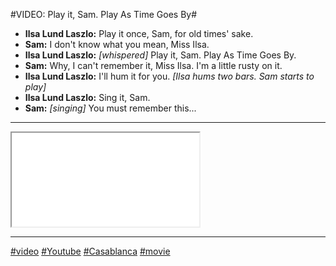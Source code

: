 #VIDEO: Play it, Sam. Play As Time Goes By#

- **Ilsa Lund Laszlo:** Play it once, Sam, for old times' sake.
- **Sam:** I don't know what you mean, Miss Ilsa.
- **Ilsa Lund Laszlo:** *[whispered]* Play it, Sam. Play As Time Goes By.
- **Sam:** Why, I can't remember it, Miss Ilsa. I'm a little rusty on it.
- **Ilsa Lund Laszlo:** I'll hum it for you. *[Ilsa hums two bars. Sam starts to play]*
- **Ilsa Lund Laszlo:** Sing it, Sam.
- **Sam:** *[singing]* You must remember this...

---

<div class="embed-responsive embed-responsive-16by9">
<iframe src="//www.youtube.com/embed/yfuRGVgwpug?rel=0&amp;controls=0&amp;showinfo=0" allowfullscreen class="embed-responsive-item"></iframe>
</div>

---
[#video](/?filter=video)
[#Youtube](/?filter=youtube)
[#Casablanca](/?filter=casablanca)
[#movie](/?filter=movie)
